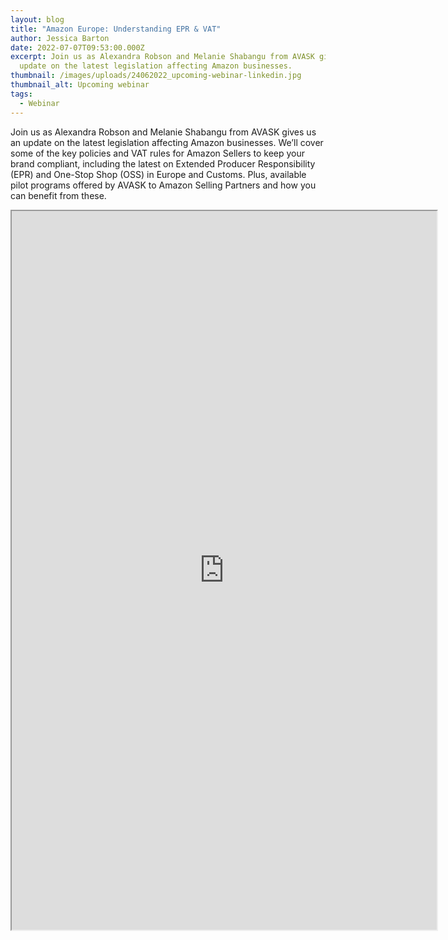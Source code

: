 ```yaml
---
layout: blog
title: "Amazon Europe: Understanding EPR & VAT"
author: Jessica Barton
date: 2022-07-07T09:53:00.000Z
excerpt: Join us as Alexandra Robson and Melanie Shabangu from AVASK gives us an
  update on the latest legislation affecting Amazon businesses.
thumbnail: /images/uploads/24062022_upcoming-webinar-linkedin.jpg
thumbnail_alt: Upcoming webinar
tags:
  - Webinar
---
```

<!--StartFragment-->

Join us as Alexandra Robson and Melanie Shabangu from AVASK gives us an update on the latest legislation affecting Amazon businesses. We’ll cover some of the key policies and VAT rules for Amazon Sellers to keep your brand compliant, including the latest on Extended Producer Responsibility (EPR) and One-Stop Shop (OSS) in Europe and Customs. Plus, available pilot programs offered by AVASK to Amazon Selling Partners and how you can benefit from these.  

<iframe src="https://us02web.zoom.us/webinar/register/WN_lFFIhTfXREKeaCyu4OEjOw" width="680" height="1150"></iframe>

<!--EndFragment-->